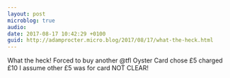 ```yaml
---
layout: post
microblog: true
audio: 
date: 2017-08-17 10:42:29 +0100
guid: http://adamprocter.micro.blog/2017/08/17/what-the-heck.html
---
```

What the heck! Forced to buy another @tfl Oyster Card chose £5 charged £10 I assume other £5 was for card NOT CLEAR!
